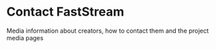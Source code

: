 # Contact FastStream

Media information about creators, how to contact them and the project media pages